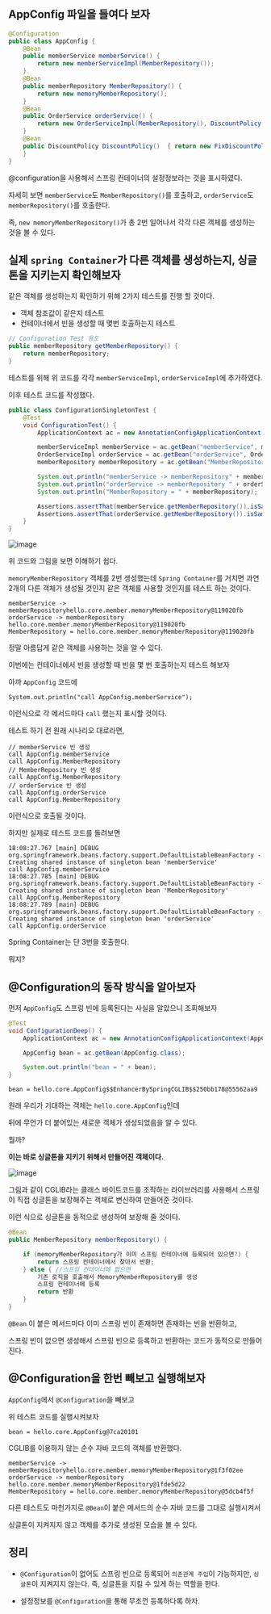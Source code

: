 ## AppConfig 파일을 들여다 보자
```java
@Configuration
public class AppConfig {
    @Bean
    public memberService memberService() {
        return new memberServiceImpl(MemberRepository());
    }
    @Bean
    public memberRepository MemberRepository() {
        return new memoryMemberRepository();
    }
    @Bean
    public OrderService orderService() {
        return new OrderServiceImpl(MemberRepository(), DiscountPolicy());
    }
    @Bean
    public DiscountPolicy DiscountPolicy()  { return new FixDiscountPolicy();
    }
}
```
@configuration을 사용해서 스프링 컨테이너의 설정정보라는 것을 표시하였다.

자세히 보면 `memberService`도 `MemberRepository()`를 호출하고, `orderService`도 `memberRepository()`를 호출한다.

즉, `new memoryMemberRepository()`가 총 2번 일어나서 각각 다른 객체를 생성하는 것을 볼 수 있다.

## 실제 `spring Container`가 다른 객체를 생성하는지, 싱글톤을 지키는지 확인해보자

같은 객체를 생성하는지 확인하기 위해 2가지 테스트를 진행 할 것이다.
- 객체 참조값이 같은지 테스트
- 컨테이너에서 빈을 생성할 때 몇번 호출하는지 테스트

```java
// Configuration Test 용도
public memberRepository getMemberRepository() {
    return memberRepository;
}
```
테스트를 위해 위 코드를 각각 `memberServiceImpl`, `orderServiceImpl`에 추가하였다.

이후 테스트 코드를 작성했다.

```java
public class ConfigurationSingletonTest {
    @Test
    void ConfigurationTest() {
        ApplicationContext ac = new AnnotationConfigApplicationContext(AppConfig.class);

        memberServiceImpl memberService = ac.getBean("memberService", memberServiceImpl.class);
        OrderServiceImpl orderService = ac.getBean("orderService", OrderServiceImpl.class);
        memberRepository memberRepository = ac.getBean("MemberRepository", memberRepository.class);

        System.out.println("memberService -> memberRepository" + memberService.getMemberRepository());
        System.out.println("orderService -> memberRepository " + orderService.getMemberRepository());
        System.out.println("MemberRepository = " + memberRepository);

        Assertions.assertThat(memberService.getMemberRepository()).isSameAs(memberRepository);
        Assertions.assertThat(orderService.getMemberRepository()).isSameAs(memberRepository);
    }
}
```
![image](https://user-images.githubusercontent.com/105288887/179390010-edee4396-fe74-4ed5-a755-2297d0ff5760.png)

위 코드와 그림을 보면 이해하기 쉽다.

`memoryMemberRepository` 객체를 2번 생성했는데 `Spring Container`를 거치면 과연 2개의 다른 객체가 생성될 것인지 같은 객체를 사용할 것인지를 테스트 하는 것이다.

```
memberService -> memberRepositoryhello.core.member.memoryMemberRepository@119020fb
orderService -> memberRepository hello.core.member.memoryMemberRepository@119020fb
MemberRepository = hello.core.member.memoryMemberRepository@119020fb
```
정말 아름답게 같은 객체를 사용하는 것을 알 수 있다.

이번에는 컨테이너에서 빈을 생성할 때 빈을 몇 번 호출하는지 테스트 해보자

아까 `AppConfig` 코드에 
```
System.out.println("call AppConfig.memberService");
```
이런식으로 각 메서드마다 `call` 했는지 표시할 것이다.

테스트 하기 전 원래 시나리오 대로라면,

```
// memberService 빈 생성
call AppConfig.memberService
call AppConfig.MemberRepository
// MemberRepository 빈 생성
call AppConfig.MemberRepository
// orderService 빈 생성
call AppConfig.orderService
call AppConfig.MemberRepository
```
이런식으로 호출될 것이다.

하지만 실제로 테스트 코드를 돌려보면
```
18:08:27.767 [main] DEBUG org.springframework.beans.factory.support.DefaultListableBeanFactory - Creating shared instance of singleton bean 'memberService'
call AppConfig.memberService
18:08:27.785 [main] DEBUG org.springframework.beans.factory.support.DefaultListableBeanFactory - Creating shared instance of singleton bean 'MemberRepository'
call AppConfig.MemberRepository
18:08:27.789 [main] DEBUG org.springframework.beans.factory.support.DefaultListableBeanFactory - Creating shared instance of singleton bean 'orderService'
call AppConfig.orderService
```
Spring Container는 단 3번을 호출한다.

뭐지?

## @Configuration의 동작 방식을 알아보자

먼저 `AppConfig`도 스프링 빈에 등록된다는 사실을 알았으니 조회해보자

```java
@Test
void ConfigurationDeep() {
    ApplicationContext ac = new AnnotationConfigApplicationContext(AppConfig.class);

    AppConfig bean = ac.getBean(AppConfig.class);

    System.out.println("bean = " + bean);
}
```

```text
bean = hello.core.AppConfig$$EnhancerBySpringCGLIB$$250bb178@55562aa9
```
원래 우리가 기대하는 객체는 `hello.core.AppConfig`인데

뒤에 무언가 더 붙어있는 새로운 객체가 생성되었음을 알 수 있다.

뭘까?

**이는 바로 싱글톤을 지키기 위해서 만들어진 객체이다.**

![image](https://user-images.githubusercontent.com/105288887/179390016-89f5e4e2-47ea-490b-950d-af566fc1ae8c.png)

그림과 같이 CGLIB라는 클래스 바이트코드를 조작하는 라이브러리를 사용해서 스프링이 직접 싱글톤을 보장해주는 객체로 변신하여 만들어준 것이다.

이런 식으로 싱글톤을 동적으로 생성하여 보장해 줄 것이다.

```java
@Bean
public MemberRepository memberRepository() {

    if (memoryMemberRepository가 이미 스프링 컨테이너에 등록되어 있으면?) {
        return 스프링 컨테이너에서 찾아서 반환;
    } else { //스프링 컨테이너에 없으면
        기존 로직을 호출해서 MemoryMemberRepository를 생성 
        스프링 컨테이너에 등록
        return 반환
    }
}
```

`@Bean` 이 붙은 메서드마다 이미 스프링 빈이 존재하면 존재하는 빈을 반환하고, 

스프링 빈이 없으면 생성해서 스프링 빈으로 등록하고 반환하는 코드가 동적으로 만들어진다.

## @Configuration을 한번 빼보고 실행해보자

`AppConfig`에서 `@Configuration`을 빼보고

위 테스트 코드를 실행시켜보자

```text
bean = hello.core.AppConfig@7ca20101
```
CGLIB를 이용하지 않는 순수 자바 코드의 객체를 반환했다.

```text
memberService -> memberRepositoryhello.core.member.memoryMemberRepository@1f3f02ee
orderService -> memberRepository hello.core.member.memoryMemberRepository@1fde5d22
MemberRepository = hello.core.member.memoryMemberRepository@5dcb4f5f
```
다른 테스트도 마천가지로 `@Bean`이 붙은 메서드의 순수 자바 코드를 그대로 실행시켜서

싱글톤이 지켜지지 않고 객체를 추가로 생성된 모습을 볼 수 있다.

## 정리

- `@Configuration`이 없어도 스프링 빈으로 등록되어 `의존관계 주입`이 가능하지만, `싱글톤`이 지켜지지 않는다. 즉, 싱글톤을 지킬 수 있게 하는 역할을 한다.

- 설정정보를 `@Configuration`을 통해 무조껀 등록하다록 하자.
